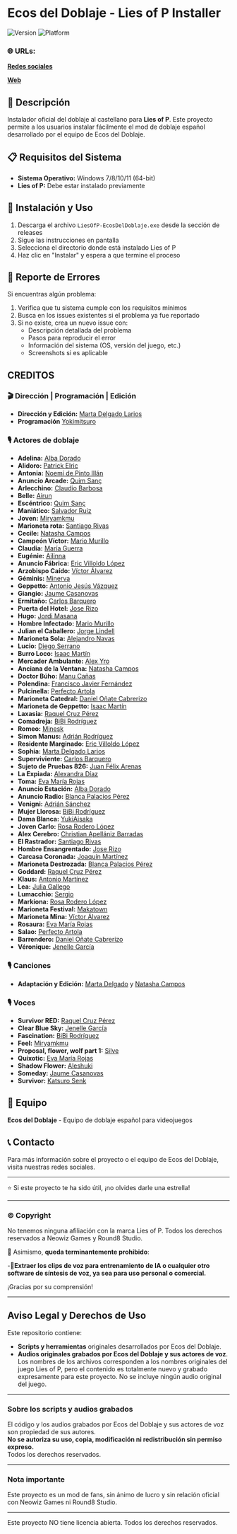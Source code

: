 # Ecos del Doblaje - Lies of P Installer

![Version](https://img.shields.io/badge/version-1.0.0-blue.svg)
![Platform](https://img.shields.io/badge/platform-Windows-lightgrey.svg)

### 🌐 URLs:

[**Redes sociales**](https://linktr.ee/ecosdeldoblaje)

[**Web**](https://www.ecosdeldoblaje.es/)

## 📖 Descripción

Instalador oficial del doblaje al castellano para **Lies of P**. Este proyecto permite a los usuarios instalar fácilmente el mod de doblaje español desarrollado por el equipo de Ecos del Doblaje.

## 📋 Requisitos del Sistema

- **Sistema Operativo:** Windows 7/8/10/11 (64-bit)
- **Lies of P:** Debe estar instalado previamente

## 🚀 Instalación y Uso

1. Descarga el archivo `LiesOfP-EcosDelDoblaje.exe` desde la sección de releases
2. Sigue las instrucciones en pantalla
3. Selecciona el directorio donde está instalado Lies of P
4. Haz clic en "Instalar" y espera a que termine el proceso

## 🐛 Reporte de Errores

Si encuentras algún problema:

1. Verifica que tu sistema cumple con los requisitos mínimos
2. Busca en los issues existentes si el problema ya fue reportado
3. Si no existe, crea un nuevo issue con:
   - Descripción detallada del problema
   - Pasos para reproducir el error
   - Información del sistema (OS, versión del juego, etc.)
   - Screenshots si es aplicable
  
## CREDITOS

### 🎬 Dirección | Programación | Edición

- **Dirección y Edición:**  [Marta Delgado Larios](https://www.youtube.com/@martadubs)
- **Programación** [Yokimitsuro](https://x.com/Yokimitsuro)
  
### 🎙️ Actores de doblaje

- **Adelina:** [Alba Dorado](https://www.instagram.com/alba_doblaje)
- **Alidoro:** [Patrick Elric](https://x.com/PatrickElrick_)
- **Antonia:** [Noemí de Pinto Illán](https://www.instagram.com/noeysuaparatofonador/)
- **Anuncio Arcade:** [Quim Sanç](https://www.instagram.com/quimcoronillasanc?igsh=OGNoaXQxNnRpdjdi)
- **Arlecchino:** [Claudio Barbosa](https://www.youtube.com/@UltimateVersus)
- **Belle:** [Airun](https://www.instagram.com/airun.locucionydoblaje/)
- **Escéntrico:** [Quim Sanç](https://www.instagram.com/grixmistery/)
- **Maniático:** [Salvador Ruiz](https://www.youtube.com/@disaster_box)
- **Joven:** [Miryamkmu](https://www.instagram.com/miryamkmu)
- **Marioneta rota:** [Santiago Rivas](https://www.instagram.com/santiagorivaslocutor/)
- **Cecile:** [Natasha Campos](https://www.youtube.com/@natasha_locutora)
- **Campeón Víctor:** [Mario Murillo](https://www.instagram.com/murillo.dub/?hl=es)
- **Claudia:** [María Guerra](https://www.instagram.com/lmdoblajes_)
- **Eugénie:** [Ailinna]( https://www.instagram.com/ailinnadubs/)
- **Anuncio Fábrica:** [Eric Villoldo López](https://www.instagram.com/saikodubs03/)
- **Arzobispo Caído:** [Víctor Álvarez](https://www.instagram.com/ribirvo?igsh=bGdyZ3BqNzQ5ZjQ%3D&utm_source=qr)
- **Géminis:** [Minerva](https://www.instagram.com/fenix_dubs/)
- **Geppetto:** [Antonio Jesús Vázquez](https://www.youtube.com/@doblandros)
- **Giangio:** [Jaume Casanovas](https://www.instagram.com/jaume.cr_doblatge/)
- **Ermitaño:** [Carlos Barquero](https://www.instagram.com/carlosbv_01/)
- **Puerta del Hotel:** [Jose Rizo](https://www.instagram.com/jose.a.rizo/)
- **Hugo:** [Jordi Masana](https://www.instagram.com/jmasana7)
- **Hombre Infectado:** [Mario Murillo](https://www.instagram.com/murillo.dub/?hl=es)
- **Julian el Caballero:** [Jorge Lindell](https://www.instagram.com/milksamurai/)
- **Marioneta Sola:** [Alejandro Navas](#)
- **Lucio:** [Diego Serrano](https://www.instagram.com/d_de_dub/)
- **Burro Loco:** [Isaac Martín](https://www.instagram.com/voiceofdante/)
- **Mercader Ambulante:** [Alex Yro](https://www.instagram.com/alex.yro.dub)
- **Anciana de la Ventana:** [Natasha Campos](https://www.youtube.com/@natasha_locutora)
- **Doctor Búho:** [Manu Cañas](https://www.instagram.com/manu43dubs/)
- **Polendina:** [Francisco Javier Fernández](https://www.instagram.com/frandubvoice/)
- **Pulcinella:** [Perfecto Artola](https://www.youtube.com/@odaalfrikismoconperfectus)
- **Marioneta Catedral:** [Daniel Oñate Cabrerizo](https://www.instagram.com/monamidubs/)
- **Marioneta de Geppetto:** [Isaac Martín](https://www.instagram.com/voiceofdante/)
- **Laxasia:** [Raquel Cruz Pérez](https://www.tiktok.com/@raquelfandub?_t=ZN-8ySmV6V5wMI&_r=1)
- **Comadreja:** [BiBi Rodríguez](https://www.instagram.com/bibi.rodriguez._/)
- **Romeo:** [Minesk](#)
- **Simon Manus:** [Adrián Rodríguez](https://www.youtube.com/@adridibus_dub)
- **Residente Marginado:** [Eric Villoldo López](https://www.instagram.com/saikodubs03/)
- **Sophia:** [Marta Delgado Larios](https://www.youtube.com/@martadubs)
- **Superviviente:** [Carlos Barquero](https://www.instagram.com/carlosbv_01/)
- **Sujeto de Pruebas 826:** [Juan Félix Arenas](#)
- **La Expiada:** [Alexandra Díaz](https://www.instagram.com/lavozdediktitta?utm_source=qr&igsh=ajRlOHV1NWFhaXRr)
- **Toma:** [Eva María Rojas](https://www.youtube.com/@EvamaDubs)
- **Anuncio Estación:** [Alba Dorado](https://www.instagram.com/alba_doblaje)
- **Anuncio Radio:** [Blanca Palacios Pérez](https://www.instagram.com/_blancaa.p__?igsh=ZDFmcmx0YzFjMXVj)
- **Venigni:** [Adrián Sánchez](https://www.youtube.com/@Asancu)
- **Mujer Llorosa:** [BiBi Rodríguez](https://www.instagram.com/bibi.rodriguez._/)
- **Dama Blanca:** [YukiAisaka](https://www.instagram.com/sedka_/?hl=es)
- **Joven Carlo:** [Rosa Rodero López](https://www.instagram.com/__azulpetroleo_)
- **Alex Cerebro:** [Christian Apellániz Barradas](https://www.youtube.com/@ToDobla2)
- **El Rastrador:** [Santiago Rivas](https://www.instagram.com/santiagorivaslocutor/)
- **Hombre Ensangrentado:** [Jose Rizo]( https://www.instagram.com/jose.a.rizo/)
- **Carcasa Coronada:** [Joaquín Martínez](https://youtube.com/@joaquinmartinezdob5412)
- **Marioneta Destrozada:** [Blanca Palacios Pérez](https://www.instagram.com/_blancaa.p__?igsh=ZDFmcmx0YzFjMXVj)
- **Goddard:** [Raquel Cruz Pérez](https://www.tiktok.com/@raquelfandub?_t=ZN-8ySmV6V5wMI&_r=1)
- **Klaus:** [Antonio Martínez](https://www.instagram.com/antoniomg_locucionydoblaje/)
- **Lea:** [Julia Gallego](https://www.youtube.com/@juliagallegovoz)
- **Lumacchio:** [Sergio](https://www.instagram.com/sergio.dub.vidal/)
- **Markiona:** [Rosa Rodero López](https://www.instagram.com/__azulpetroleo_)
- **Marioneta Festival:** [Makatown](https://www.instagram.com/yakkofandubs1/)
- **Marioneta Mina:** [Víctor Álvarez](https://www.instagram.com/ribirvo?igsh=bGdyZ3BqNzQ5ZjQ%3D&utm_source=qr)
- **Rosaura:** [Eva María Rojas](https://www.youtube.com/@EvamaDubs)
- **Salao:** [Perfecto Artola](https://www.youtube.com/@odaalfrikismoconperfectus)
- **Barrendero:** [Daniel Oñate Cabrerizo](https://www.instagram.com/monamidubs/)
- **Véronique:** [Jenelle García](https://www.instagram.com/jenellegarcia.voz/)

### 🎙️ Canciones

- **Adaptación y Edición:** [Marta Delgado](https://www.youtube.com/@martadubs) y [Natasha Campos](https://www.youtube.com/@natasha_locutora)

### 🎙️ Voces

- **Survivor RED:** [Raquel Cruz Pérez](https://www.tiktok.com/@raquelfandub?_t=ZN-8ySmV6V5wMI&_r=1)
- **Clear Blue Sky:** [Jenelle García](https://www.instagram.com/jenellegarcia.voz/)
- **Fascination:** [BiBi Rodríguez](https://www.instagram.com/bibi.rodriguez._/)
- **Feel:** [Miryamkmu](https://www.instagram.com/miryamkmu)
- **Proposal, flower, wolf part 1:** [Silve](https://x.com/SilveOfisialVA)
- **Quixotic:** [Eva María Rojas](https://www.youtube.com/@EvamaDubs)
- **Shadow Flower:** [Aleshuki](https://www.tiktok.com/@fukikae_)
- **Someday:** [Jaume Casanovas](https://www.instagram.com/jaume.cr_doblatge/)
- **Survivor:** [Katsuro Senk](https://www.instagram.com/katsuro_senk)

## 👥 Equipo

**Ecos del Doblaje** - Equipo de doblaje español para videojuegos

## 📞 Contacto

Para más información sobre el proyecto o el equipo de Ecos del Doblaje, visita nuestras redes sociales.

---

⭐ Si este proyecto te ha sido útil, ¡no olvides darle una estrella!

---

### ©️ Copyright

No tenemos ninguna afiliación con la marca Lies of P. Todos los derechos reservados a Neowiz Games y Round8 Studio.

🛑 Asimismo, **queda terminantemente prohibido**:

-🤖**Extraer los clips de voz para entrenamiento de IA o cualquier otro software de síntesis de voz, ya sea para uso personal o comercial.**

¡Gracias por su comprensión!

---

## Aviso Legal y Derechos de Uso

Este repositorio contiene:

- **Scripts y herramientas** originales desarrollados por Ecos del Doblaje.
- **Audios originales grabados por Ecos del Doblaje y sus actores de voz**. Los nombres de los archivos corresponden a los nombres originales del juego Lies of P, pero el contenido es totalmente nuevo y grabado expresamente para este proyecto. No se incluye ningún audio original del juego.
---

### Sobre los scripts y audios grabados

El código y los audios grabados por Ecos del Doblaje y sus actores de voz son propiedad de sus autores.  
**No se autoriza su uso, copia, modificación ni redistribución sin permiso expreso.**  
Todos los derechos reservados.

---

### Nota importante

Este proyecto es un mod de fans, sin ánimo de lucro y sin relación oficial con Neowiz Games ni Round8 Studio.

---

Este proyecto NO tiene licencia abierta. Todos los derechos reservados.
